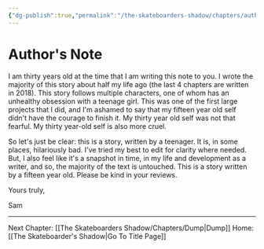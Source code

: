 ```yaml
---
{"dg-publish":true,"permalink":"/the-skateboarders-shadow/chapters/author-s-note/"}
---
```


# Author's Note

I am thirty years old at the time that I am writing this note to you. I wrote the majority of this story about half my life ago (the last 4 chapters are written in 2018). This story follows multiple characters, one of whom has an unhealthy obsession with a teenage girl. This was one of the first large projects that I did, and I'm ashamed to say that my fifteen year old self didn't have the courage to finish it. My thirty year old self was not that fearful. My thirty year-old self is also more cruel.

So let's just be clear: this is a story, written by a teenager. It is, in some places, hilariously bad. I've tried my best to edit for clarity where needed. But, I also feel like it's a snapshot in time, in my life and development as a writer, and so, the majority of the text is untouched. This is a story written by a fifteen year old. Please be kind in your reviews. 

Yours truly, 

Sam

---
Next Chapter: [[The Skateboarders Shadow/Chapters/Dump\|Dump]]
Home: [[The Skateboarder's Shadow\|Go To Title Page]]